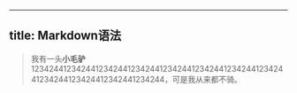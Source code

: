 
---
 title: Markdown语法
 ---
 > 我有一头**小毛驴**123424412342441234244123424412342441234244123424412342441234244123424412342441234244，可是我从来都不骑。

